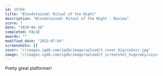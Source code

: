 ```yaml
---
id: 10760
title: "Bloodstained: Ritual of the Night"
description: "Bloodstained: Ritual of the Night - Review"
score: 7
date: "2019-06-20"
completed: FALSE
awards: ""
modified_date: "2022-07-04"
screenshots: []
cover: "//images.igdb.com/igdb/image/upload/t_cover_big/co2eir.jpg"
image: "//images.igdb.com/igdb/image/upload/t_screenshot_huge/wkyizzyxr3c0tiqrvty0.jpg"
---
```

Pretty great platformer!